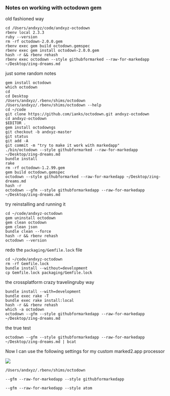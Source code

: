 
### Notes on working with octodown gem

old fashioned way

```shell
cd /Users/andxyz/code/andxyz-octodown
rbenv local 2.3.3
ruby --version
rm -rf octodown-2.0.0.gem
rbenv exec gem build octodown.gemspec
rbenv exec gem install octodown-2.0.0.gem
hash -r && rbenv rehash
rbenv exec octodown --style githubformarked --raw-for-markedapp ~/Desktop/zing-dreams.md
```

just some random notes

```shell
gem install octodown
which octodown
cd
cd Desktop
/Users/andxyz/.rbenv/shims/octodown
/Users/andxyz/.rbenv/shims/octodown --help
cd ~/code
git clone https://github.com/ianks/octodown.git andxyz-octodown
cd andxyz-octodown
$EDITOR .
gem install octodowngs
git checkout -b andxyz-master
git status
git add -A
git commit -m "try to make it work with markedapp"
./bin/octodown --style githubformarked --raw-for-markedapp ~/Desktop/zing-dreams.md
bundle install
rake
rm -rf octodown-1.2.99.gem
gem build octodown.gemspec
octodown --style githubformarked --raw-for-markedapp ~/Desktop/zing-dreams.md
hash -r
octodown --gfm --style githubformarkedapp --raw-for-markedapp ~/Desktop/zing-dreams.md
```

try reinstalling and running it

```shell
cd ~/code/andxyz-octodown
gem uninstall octodown
gem clean octodown
gem clean json
bundle clean --force
hash -r && rbenv rehash
octodown --version
```

redo the `packaging/Gemfile.lock` file

```
cd ~/code/andxyz-octodown
rm -rf Gemfile.lock
bundle install --without=development
cp Gemfile.lock packaging/Gemfile.lock
```

the crossplatform crazy travelingruby way

```shell
bundle install --with=development
bundle exec rake -T
bundle exec rake install:local
hash -r && rbenv rehash
which -a octodown
octodown --gfm --style githubformarkedapp --raw-for-markedapp ~/Desktop/zing-dreams.md
```

the true test

```shell
octodown --gfm --style githubformarkedapp --raw-for-markedapp ~/Desktop/zing-dreams.md | bcat
```

Now I can use the following settings for my custom marked2.app processor

![](http://cl.ly/3q3b1q1g192C/Image%202016-01-25%20at%206.17.38%20PM.png)

`/Users/andxyz/.rbenv/shims/octodown`

`--gfm --raw-for-markedapp --style githubformarkedapp`

`--gfm --raw-for-markedapp --style atom`
